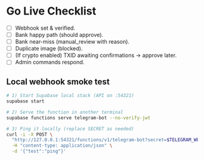 # Go Live Checklist

- [ ] Webhook set & verified.
- [ ] Bank happy path (should approve).
- [ ] Bank near-miss (manual_review with reason).
- [ ] Duplicate image (blocked).
- [ ] (If crypto enabled) TXID awaiting confirmations → approve later.
- [ ] Admin commands respond.

## Local webhook smoke test

```bash
# 1) Start Supabase local stack (API on :54321)
supabase start

# 2) Serve the function in another terminal
supabase functions serve telegram-bot --no-verify-jwt

# 3) Ping it locally (replace SECRET as needed)
curl -i -X POST \
  "http://127.0.0.1:54321/functions/v1/telegram-bot?secret=$TELEGRAM_WEBHOOK_SECRET" \
  -H "content-type: application/json" \
  -d '{"test":"ping"}'
```
